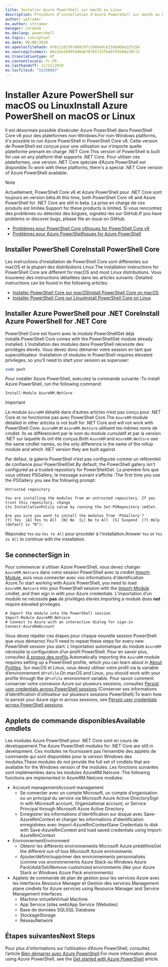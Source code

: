 ```yaml
---
title: Installer Azure PowerShell sur macOS ou Linux
description: Procédure d’installation d’Azure PowerShell sur macOS ou Linux.
author: sptramer
ms.author: sttramer
manager: carmonm
ms.devlang: powershell
ms.topic: conceptual
ms.date: 06/06/2018
ms.openlocfilehash: 47611281f67d68c9fc2686e0c6156b060a225158
ms.sourcegitcommit: 80a3da199954d0ab78765715fb49793e89a30f12
ms.translationtype: HT
ms.contentlocale: fr-FR
ms.lasthandoff: 11/22/2018
ms.locfileid: "52258687"
---
```

# <a name="install-azure-powershell-on-macos-or-linux"></a><span data-ttu-id="37de0-103">Installer Azure PowerShell sur macOS ou Linux</span><span class="sxs-lookup"><span data-stu-id="37de0-103">Install Azure PowerShell on macOS or Linux</span></span>

<span data-ttu-id="37de0-104">Il est désormais possible d’exécuter Azure PowerShell dans PowerShell Core v6 pour des plateformes non-Windows.</span><span class="sxs-lookup"><span data-stu-id="37de0-104">For non-Windows platforms, it's possible to run Azure PowerShell in PowerShell Core v6.</span></span> <span data-ttu-id="37de0-105">Cette version de PowerShell est conçue pour une utilisation sur n’importe quelle plateforme prenant en charge .NET Core.</span><span class="sxs-lookup"><span data-stu-id="37de0-105">This version of PowerShell is built for use on any platform that supports .NET Core.</span></span> <span data-ttu-id="37de0-106">Pour utiliser ces plateformes, une version .NET Core spéciale d’Azure PowerShell est disponible.</span><span class="sxs-lookup"><span data-stu-id="37de0-106">To work with these platforms, there's a special .NET Core version of Azure PowerShell available.</span></span>

> [!NOTE]
> <span data-ttu-id="37de0-107">Actuellement, PowerShell Core v6 et Azure PowerShell pour .NET Core sont toujours en version bêta.</span><span class="sxs-lookup"><span data-stu-id="37de0-107">At this time, both PowerShell Core v6 and Azure PowerShell for .NET Core are still in beta.</span></span>
> <span data-ttu-id="37de0-108">La prise en charge de ces produits est limitée.</span><span class="sxs-lookup"><span data-stu-id="37de0-108">Support for these products is limited.</span></span> <span data-ttu-id="37de0-109">Si vous rencontrez des problèmes ou détectez des bogues, signalez-les sur GitHub.</span><span class="sxs-lookup"><span data-stu-id="37de0-109">If you have problems or discover bugs, please file an issue on GitHub.</span></span>
>
> * [<span data-ttu-id="37de0-110">Problèmes pour PowerShell Core v6</span><span class="sxs-lookup"><span data-stu-id="37de0-110">Issues for PowerShell Core v6</span></span>](https://github.com/PowerShell/PowerShell/issues)
> * [<span data-ttu-id="37de0-111">Problèmes pour Azure PowerShell</span><span class="sxs-lookup"><span data-stu-id="37de0-111">Issues for Azure PowerShell</span></span>](https://github.com/azure/azure-docs-powershell/issues)

## <a name="install-powershell-core"></a><span data-ttu-id="37de0-112">Installer PowerShell Core</span><span class="sxs-lookup"><span data-stu-id="37de0-112">Install PowerShell Core</span></span>

<span data-ttu-id="37de0-113">Les instructions d’installation de PowerShell Core sont différentes sur macOS et la plupart des distributions Linux.</span><span class="sxs-lookup"><span data-stu-id="37de0-113">The installation instructions for PowerShell Core are different for macOS and most Linux distributions.</span></span>
<span data-ttu-id="37de0-114">Vous trouverez des instructions détaillées dans les articles suivants :</span><span class="sxs-lookup"><span data-stu-id="37de0-114">Detailed instructions can be found in the following articles:</span></span>

* [<span data-ttu-id="37de0-115">Installer PowerShell Core sur macOS</span><span class="sxs-lookup"><span data-stu-id="37de0-115">Install PowerShell Core on macOS</span></span>](/powershell/scripting/setup/installing-powershell-core-on-macos)
* [<span data-ttu-id="37de0-116">Installer PowerShell Core sur Linux</span><span class="sxs-lookup"><span data-stu-id="37de0-116">Install PowerShell Core on Linux</span></span>](/powershell/scripting/setup/installing-powershell-core-on-linux)

## <a name="install-azure-powershell-for-net-core"></a><span data-ttu-id="37de0-117">Installer Azure PowerShell pour .NET Core</span><span class="sxs-lookup"><span data-stu-id="37de0-117">Install Azure PowerShell for .NET Core</span></span>

<span data-ttu-id="37de0-118">PowerShell Core est fourni avec le module PowerShellGet déjà installé.</span><span class="sxs-lookup"><span data-stu-id="37de0-118">PowerShell Core comes with the PowerShellGet module already installed.</span></span> <span data-ttu-id="37de0-119">L’installation des modules dans PowerShell nécessite des privilèges élevés. Vous devez donc démarrer votre session en tant que superutilisateur :</span><span class="sxs-lookup"><span data-stu-id="37de0-119">Installation of modules in PowerShell requires elevated privileges, so you'll need to start your session as superuser:</span></span>

```bash
sudo pwsh
```

<span data-ttu-id="37de0-120">Pour installer Azure PowerShell, exécutez la commande suivante :</span><span class="sxs-lookup"><span data-stu-id="37de0-120">To install Azure PowerShell, run the following command:</span></span>

```powershell-interactive
Install-Module AzureRM.NetCore
```

> [!IMPORTANT]
> <span data-ttu-id="37de0-121">Le module `AzureRM` détaillé dans d’autres articles n’est pas conçu pour .NET Core et ne fonctionne pas avec PowerShell Core.</span><span class="sxs-lookup"><span data-stu-id="37de0-121">The `AzureRM` module detailed in other articles is not built for .NET Core and will not work with PowerShell Core.</span></span> <span data-ttu-id="37de0-122">`AzureRM` et `AzureRM.NetCore` utilisent les mêmes noms de cmdlet. Ils se différencient par le nom du module cumulatif et par la version .NET sur laquelle ils ont été conçus.</span><span class="sxs-lookup"><span data-stu-id="37de0-122">Both `AzureRM` and `AzureRM.NetCore` use the same cmdlet names, so the only difference is the name of the rollup module and which .NET version they are built against.</span></span>

<span data-ttu-id="37de0-123">Par défaut, la galerie PowerShell n’est pas configurée comme un référentiel de confiance pour PowerShellGet.</span><span class="sxs-lookup"><span data-stu-id="37de0-123">By default, the PowerShell gallery isn't configured as a trusted repository for PowerShellGet.</span></span> <span data-ttu-id="37de0-124">La première fois que vous utilisez PSGallery, le message suivant s’affiche :</span><span class="sxs-lookup"><span data-stu-id="37de0-124">The first time you use the PSGallery you see the following prompt:</span></span>

```output
Untrusted repository

You are installing the modules from an untrusted repository. If you trust this repository, change
its InstallationPolicy value by running the Set-PSRepository cmdlet.

Are you sure you want to install the modules from 'PSGallery'?
[Y] Yes  [A] Yes to All  [N] No  [L] No to All  [S] Suspend  [?] Help (default is "N"):
```

<span data-ttu-id="37de0-125">Répondez `Yes` ou `Yes to All` pour procéder à l’installation.</span><span class="sxs-lookup"><span data-stu-id="37de0-125">Answer `Yes` or `Yes to All` to continue with the installation.</span></span>

## <a name="sign-in"></a><span data-ttu-id="37de0-126">Se connecter</span><span class="sxs-lookup"><span data-stu-id="37de0-126">Sign in</span></span>

<span data-ttu-id="37de0-127">Pour commencer à utiliser Azure PowerShell, vous devez charger `AzureRM.Netcore` dans votre session PowerShell avec la cmdlet [Import-Module](/powershell/module/Microsoft.PowerShell.Core/Import-Module), puis vous connecter avec vos informations d’identification Azure.</span><span class="sxs-lookup"><span data-stu-id="37de0-127">To start working with Azure PowerShell, you need to load `AzureRM.Netcore` into your PowerShell session with the [Import-Module](/powershell/module/Microsoft.PowerShell.Core/Import-Module) cmdlet, and then sign in with your Azure credentials.</span></span> <span data-ttu-id="37de0-128">L’importation d’un module ne nécessite __pas__ de privilèges élevés.</span><span class="sxs-lookup"><span data-stu-id="37de0-128">Importing a module does __not__ require elevated privileges.</span></span>

```powershell-interactive
# Import the module into the PowerShell session
Import-Module AzureRM.Netcore
# Connect to Azure with an interactive dialog for sign-in
Connect-AzureRmAccount
```

<span data-ttu-id="37de0-129">Vous devez répéter ces étapes pour chaque nouvelle session PowerShell que vous démarrez.</span><span class="sxs-lookup"><span data-stu-id="37de0-129">You'll need to repeat these steps for every new PowerShell session you start.</span></span> <span data-ttu-id="37de0-130">L’importation automatique du module `AzureRM` nécessite la configuration d’un profil PowerShell. Pour en savoir plus, consultez [À propos des profils](/powershell/module/microsoft.powershell.core/about/about_profiles).</span><span class="sxs-lookup"><span data-stu-id="37de0-130">Automatically importing the `AzureRM` module requires setting up a PowerShell profile, which you can learn about in [About Profiles](/powershell/module/microsoft.powershell.core/about/about_profiles).</span></span>
<span data-ttu-id="37de0-131">Sur macOS et Linux, vous devez utiliser votre profil via la variable d’environnement `$Profile`.</span><span class="sxs-lookup"><span data-stu-id="37de0-131">On macOS and Linux, you should work with your profile through the `$Profile` environment variable.</span></span> <span data-ttu-id="37de0-132">Pour savoir comment conserver votre connexion Azure sur plusieurs sessions, consultez [Persist user credentials across PowerShell sessions](context-persistence.md) (Conserver ses informations d’identification d’utilisateur sur plusieurs sessions PowerShell).</span><span class="sxs-lookup"><span data-stu-id="37de0-132">To learn how to persist your Azure sign in across sessions, see [Persist user credentials across PowerShell sessions](context-persistence.md).</span></span>

## <a name="available-cmdlets"></a><span data-ttu-id="37de0-133">Applets de commande disponibles</span><span class="sxs-lookup"><span data-stu-id="37de0-133">Available cmdlets</span></span>

<span data-ttu-id="37de0-134">Les modules Azure PowerShell pour .NET Core sont en cours de développement.</span><span class="sxs-lookup"><span data-stu-id="37de0-134">The Azure PowerShell modules for .NET Core are still in development.</span></span> <span data-ttu-id="37de0-135">Ces modules ne fournissent pas l’ensemble des applets de commande qui sont disponibles pour la version Windows des modules.</span><span class="sxs-lookup"><span data-stu-id="37de0-135">These modules do not provide the full set of cmdlets that are available for the Windows version of the modules.</span></span> <span data-ttu-id="37de0-136">Les fonctions suivantes sont implémentées dans les modules AzureRM.Netcore :</span><span class="sxs-lookup"><span data-stu-id="37de0-136">The following functions are implemented in AzureRM.Netcore modules:</span></span>

* <span data-ttu-id="37de0-137">Account management</span><span class="sxs-lookup"><span data-stu-id="37de0-137">Account management</span></span>
  * <span data-ttu-id="37de0-138">Se connecter avec un compte Microsoft, un compte d’organisation ou un principal du service via Microsoft Azure Active Directory</span><span class="sxs-lookup"><span data-stu-id="37de0-138">Sign in with Microsoft account, Organizational account, or Service Principal through Microsoft Azure Active Directory</span></span>
  * <span data-ttu-id="37de0-139">Enregistrer les informations d’identification sur disque avec Save-AzureRmContext et charger les informations d’identification enregistrées avec Import-AzureRmContext</span><span class="sxs-lookup"><span data-stu-id="37de0-139">Save Credentials to disk with Save-AzureRmContext and load saved credentials using Import-AzureRmContext</span></span>
* <span data-ttu-id="37de0-140">Environnement</span><span class="sxs-lookup"><span data-stu-id="37de0-140">Environment</span></span>
  * <span data-ttu-id="37de0-141">Obtenir les différents environnements Microsoft Azure prédéfinis</span><span class="sxs-lookup"><span data-stu-id="37de0-141">Get the different out-of-box Microsoft Azure environments</span></span>
  * <span data-ttu-id="37de0-142">Ajouter/définir/supprimer des environnements personnalisés (comme vos environnements Azure Stack ou Windows Azure Pack)</span><span class="sxs-lookup"><span data-stu-id="37de0-142">Add/Set/Remove customized environments (like your Azure Stack or Windows Azure Pack environments)</span></span>
* <span data-ttu-id="37de0-143">Applets de commande de plan de gestion pour les services Azure avec les interfaces Resource Manager et Gestion des services.</span><span class="sxs-lookup"><span data-stu-id="37de0-143">Management plane cmdlets for Azure services using Resource Manager and Service Management interfaces.</span></span>
  * <span data-ttu-id="37de0-144">Machine virtuelle</span><span class="sxs-lookup"><span data-stu-id="37de0-144">Virtual Machine</span></span>
  * <span data-ttu-id="37de0-145">App Service (sites web)</span><span class="sxs-lookup"><span data-stu-id="37de0-145">App Service (Websites)</span></span>
  * <span data-ttu-id="37de0-146">Base de données SQL</span><span class="sxs-lookup"><span data-stu-id="37de0-146">SQL Database</span></span>
  * <span data-ttu-id="37de0-147">Stockage</span><span class="sxs-lookup"><span data-stu-id="37de0-147">Storage</span></span>
  * <span data-ttu-id="37de0-148">Réseau</span><span class="sxs-lookup"><span data-stu-id="37de0-148">Network</span></span>

## <a name="next-steps"></a><span data-ttu-id="37de0-149">Étapes suivantes</span><span class="sxs-lookup"><span data-stu-id="37de0-149">Next Steps</span></span>

<span data-ttu-id="37de0-150">Pour plus d’informations sur l’utilisation d’Azure PowerShell, consultez l’article [Bien démarrer avec Azure PowerShell](get-started-azureps.md).</span><span class="sxs-lookup"><span data-stu-id="37de0-150">For more information about using Azure PowerShell, see the [Get started with Azure PowerShell](get-started-azureps.md) article.</span></span>
